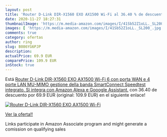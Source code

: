 ```yaml
---
layout: post
title: 'Router D-Link DIR-X1560 EXO AX1500 Wi-Fi al 36.40 % de descuento'
date: 2020-11-27 18:27:31
thumbnailImage: 'https://m.media-amazon.com/images/I/41Sb52Z1oLL._SL200_.jpg'
images: [ 'https://m.media-amazon.com/images/I/41Sb52Z1oLL._SL200_.jpg' ]
comments: true
category: ofertas
author: ring
slug: B086YG6PJP
description:
actualPrice: 69.9 EUR
comparePrice: 109.9 EUR
inStock: true
---
```


Está [Router D-Link DIR-X1560 EXO AX1500 Wi-Fi 6 con porta WAN e 4 porte LAN  MU-MIMO  gestione della banda SmartConnect  Speedtest integrato. Si integra con Amazon Alexa e Gooogle Assistant.](https://www.amazon.it/dp/B086YG6PJP/?tag=tolees00-21) con 36.40 de descuento por 69.9 EUR (original: 109.9 EUR) en el siguiente enlace!

[![Router D-Link DIR-X1560 EXO AX1500 Wi-Fi](https://m.media-amazon.com/images/I/41Sb52Z1oLL._SL200_.jpg)](https://www.amazon.it/dp/B086YG6PJP/?tag=tolees00-21)

[Ver la oferta!!](https://www.amazon.it/dp/B086YG6PJP/?tag=tolees00-21)

Links participate in Amazon Associate program and might generate a comission on qualifying sales


